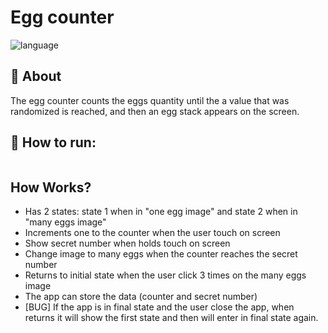 # Egg counter
<p>
<img alt="language" src="https://img.shields.io/badge/Language-Kotlin-blue"> 
</p>

## :egg: About
The egg counter counts the eggs quantity until the a value that was randomized is reached, and then an egg stack appears on the screen.

## 🏁 How to run:
```bash
```

## How Works?
- Has 2 states: state 1 when in "one egg image" and state 2 when in "many eggs image"
- Increments one to the counter when the user touch on screen
- Show secret number when holds touch on screen
- Change image to many eggs when the counter reaches the secret number
- Returns to initial state when the user click 3 times on the many eggs image
- The app can store the data (counter and secret number)
- [BUG] If the app is in final state and the user close the app, when returns it will show the first state and then will enter in final state again.
